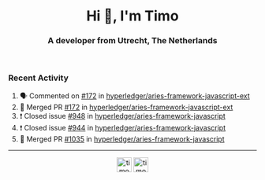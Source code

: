 <h1 align="center">Hi 👋, I'm Timo</h1>
<h3 align="center">A developer from Utrecht, The Netherlands</h3>
<br/>
<!-- https://github.com/rahuldkjain/github-profile-readme-generator --!>

<!--  <p align="left"><img src="https://github-readme-stats.vercel.app/api?username=timoglastra&show_icons=true&count_private=true&" alt="timoglastra" /></p> --!>

<!--
Github language stats
<p align="left"><img src="https://github-readme-stats.vercel.app/api/top-langs/?username=timoglastra&layout=compact" alt="timoglastra" /><p>
-->

<!-- Codestats language stats -->
<!-- <p align="left"><img src="https://codestats-readme.vercel.app/api/top-langs/?username=timoglastra&layout=compact&language_count=12" alt="timoglastra" /><p>    --!>
  
<h3>Recent Activity</h3>

<!--START_SECTION:activity-->
1. 🗣 Commented on [#172](https://github.com/hyperledger/aries-framework-javascript-ext/issues/172) in [hyperledger/aries-framework-javascript-ext](https://github.com/hyperledger/aries-framework-javascript-ext)
2. 🎉 Merged PR [#172](https://github.com/hyperledger/aries-framework-javascript-ext/pull/172) in [hyperledger/aries-framework-javascript-ext](https://github.com/hyperledger/aries-framework-javascript-ext)
3. ❗️ Closed issue [#948](https://github.com/hyperledger/aries-framework-javascript/issues/948) in [hyperledger/aries-framework-javascript](https://github.com/hyperledger/aries-framework-javascript)
4. ❗️ Closed issue [#944](https://github.com/hyperledger/aries-framework-javascript/issues/944) in [hyperledger/aries-framework-javascript](https://github.com/hyperledger/aries-framework-javascript)
5. 🎉 Merged PR [#1035](https://github.com/hyperledger/aries-framework-javascript/pull/1035) in [hyperledger/aries-framework-javascript](https://github.com/hyperledger/aries-framework-javascript)
<!--END_SECTION:activity-->

---

<p align="center">
<a href="https://twitter.com/timoglastra" target="blank"><img align="center" src="https://cdn.jsdelivr.net/npm/simple-icons@3.0.1/icons/twitter.svg" alt="timoglastra" height="30" width="30" /></a>
<a href="https://linkedin.com/in/timoglastra" target="blank"><img align="center" src="https://cdn.jsdelivr.net/npm/simple-icons@3.0.1/icons/linkedin.svg" alt="timoglastra" height="30" width="30" /></a>
</p>



